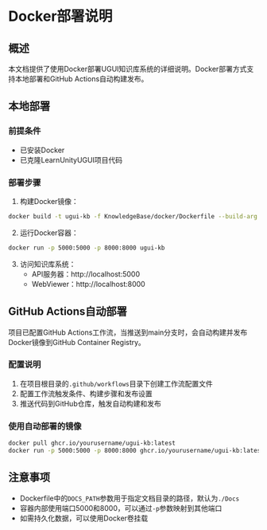 # Docker部署说明

## 概述

本文档提供了使用Docker部署UGUI知识库系统的详细说明。Docker部署方式支持本地部署和GitHub Actions自动构建发布。

## 本地部署

### 前提条件

- 已安装Docker
- 已克隆LearnUnityUGUI项目代码

### 部署步骤

1. 构建Docker镜像：

```bash
docker build -t ugui-kb -f KnowledgeBase/docker/Dockerfile --build-arg DOCS_PATH=./Docs .
```

2. 运行Docker容器：

```bash
docker run -p 5000:5000 -p 8000:8000 ugui-kb
```

3. 访问知识库系统：
   - API服务器：http://localhost:5000
   - WebViewer：http://localhost:8000

## GitHub Actions自动部署

项目已配置GitHub Actions工作流，当推送到main分支时，会自动构建并发布Docker镜像到GitHub Container Registry。

### 配置说明

1. 在项目根目录的`.github/workflows`目录下创建工作流配置文件
2. 配置工作流触发条件、构建步骤和发布设置
3. 推送代码到GitHub仓库，触发自动构建和发布

### 使用自动部署的镜像

```bash
docker pull ghcr.io/yourusername/ugui-kb:latest
docker run -p 5000:5000 -p 8000:8000 ghcr.io/yourusername/ugui-kb:latest
```

## 注意事项

- Dockerfile中的`DOCS_PATH`参数用于指定文档目录的路径，默认为`./Docs`
- 容器内部使用端口5000和8000，可以通过`-p`参数映射到其他端口
- 如需持久化数据，可以使用Docker卷挂载